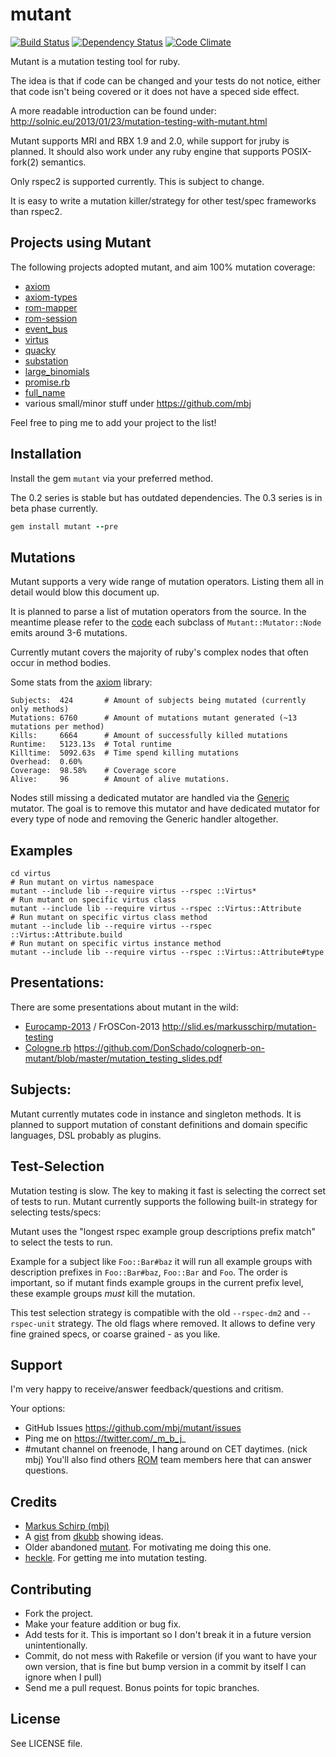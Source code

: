 mutant
======

[![Build Status](https://secure.travis-ci.org/mbj/mutant.png?branch=master)](http://travis-ci.org/mbj/mutant)
[![Dependency Status](https://gemnasium.com/mbj/mutant.png)](https://gemnasium.com/mbj/mutant)
[![Code Climate](https://codeclimate.com/github/mbj/mutant.png)](https://codeclimate.com/github/mbj/mutant)

Mutant is a mutation testing tool for ruby.

The idea is that if code can be changed and your tests do not notice, either that code isn't being covered
or it does not have a speced side effect.

A more readable introduction can be found under: http://solnic.eu/2013/01/23/mutation-testing-with-mutant.html

Mutant supports MRI and RBX 1.9 and 2.0, while support for jruby is planned. It should also work under
any ruby engine that supports POSIX-fork(2) semantics.

Only rspec2 is supported currently. This is subject to change.

It is easy to write a mutation killer/strategy for other test/spec frameworks than rspec2.

Projects using Mutant
---------------------

The following projects adopted mutant, and aim 100% mutation coverage:

* [axiom](https://github.com/dkubb/axiom)
* [axiom-types](https://github.com/dkubb/axiom-types)
* [rom-mapper](https://github.com/rom-rb/rom-mapper)
* [rom-session](https://github.com/rom-rb/rom-session)
* [event_bus](https://github.com/kevinrutherford/event_bus)
* [virtus](https://github.com/solnic/virtus)
* [quacky](https://github.com/benmoss/quacky)
* [substation](https://github.com/snusnu/substation)
* [large_binomials](https://github.com/filipvanlaenen/large_binomials)
* [promise.rb](https://github.com/lgierth/promise.rb)
* [full_name](https://github.com/AGILiDEE/full_name)
* various small/minor stuff under https://github.com/mbj

Feel free to ping me to add your project to the list!

Installation
------------

Install the gem `mutant` via your preferred method.

The 0.2 series is stable but has outdated dependencies. The 0.3 series is in beta phase currently.

```ruby
gem install mutant --pre
```

Mutations
---------

Mutant supports a very wide range of mutation operators. Listing them all in detail would blow this document up.

It is planned to parse a list of mutation operators from the source. In the meantime please refer to the
[code](https://github.com/mbj/mutant/tree/master/lib/mutant/mutator/node) each subclass of `Mutant::Mutator::Node`
emits around 3-6 mutations.

Currently mutant covers the majority of ruby's complex nodes that often occur in method bodies.

Some stats from the [axiom](https://github.com/dkubb/axiom) library:

```
Subjects:  424       # Amount of subjects being mutated (currently only methods)
Mutations: 6760      # Amount of mutations mutant generated (~13 mutations per method)
Kills:     6664      # Amount of successfully killed mutations
Runtime:   5123.13s  # Total runtime
Killtime:  5092.63s  # Time spend killing mutations
Overhead:  0.60%
Coverage:  98.58%    # Coverage score
Alive:     96        # Amount of alive mutations.
```


Nodes still missing a dedicated mutator are handled via the
[Generic](https://github.com/mbj/mutant/blob/master/lib/mutant/mutator/node/generic.rb) mutator.
The goal is to remove this mutator and have dedicated mutator for every type of node and removing
the Generic handler altogether.

Examples
--------

```
cd virtus
# Run mutant on virtus namespace
mutant --include lib --require virtus --rspec ::Virtus*
# Run mutant on specific virtus class
mutant --include lib --require virtus --rspec ::Virtus::Attribute
# Run mutant on specific virtus class method
mutant --include lib --require virtus --rspec ::Virtus::Attribute.build
# Run mutant on specific virtus instance method
mutant --include lib --require virtus --rspec ::Virtus::Attribute#type
```

Presentations:
--------------

There are some presentations about mutant in the wild:

* [Eurocamp-2013](http://2013.eurucamp.org/) / FrOSCon-2013 http://slid.es/markusschirp/mutation-testing
* [Cologne.rb](http://www.colognerb.de/topics/mutation-testing-mit-mutant) https://github.com/DonSchado/colognerb-on-mutant/blob/master/mutation_testing_slides.pdf

Subjects:
---------

Mutant currently mutates code in instance and singleton methods. It is planned to support mutation
of constant definitions and domain specific languages, DSL probably as plugins.

Test-Selection
--------------

Mutation testing is slow. The key to making it fast is selecting the correct set of tests to run.
Mutant currently supports the following built-in strategy for selecting tests/specs:

Mutant uses the "longest rspec example group descriptions prefix match" to select the tests to run.

Example for a subject like `Foo::Bar#baz` it will run all example groups with description prefixes in
`Foo::Bar#baz`, `Foo::Bar` and `Foo`. The order is important, so if mutant finds example groups in the
current prefix level, these example groups *must* kill the mutation.

This test selection strategy is compatible with the old `--rspec-dm2` and `--rspec-unit` strategy.
The old flags where removed.  It allows to define very fine grained specs, or coarse grained - as you like.

Support
-------

I'm very happy to receive/answer feedback/questions and critism.

Your options:

* GitHub Issues https://github.com/mbj/mutant/issues
* Ping me on https://twitter.com/_m_b_j_
* #mutant channel on freenode, I hang around on CET daytimes. (nick mbj)
  You'll also find others [ROM](https://github.com/rom-rb) team members here that can answer questions.

Credits
-------

* [Markus Schirp (mbj)](https://github.com/mbj)
* A [gist](https://gist.github.com/1065789) from [dkubb](https://github.com/dkubb) showing ideas.
* Older abandoned [mutant](https://github.com/txus/mutant). For motivating me doing this one.
* [heckle](https://github.com/seattlerb/heckle). For getting me into mutation testing.

Contributing
-------------

* Fork the project.
* Make your feature addition or bug fix.
* Add tests for it. This is important so I don't break it in a
  future version unintentionally.
* Commit, do not mess with Rakefile or version
  (if you want to have your own version, that is fine but bump version in a commit by itself I can ignore when I pull)
* Send me a pull request. Bonus points for topic branches.

License
-------

See LICENSE file.
